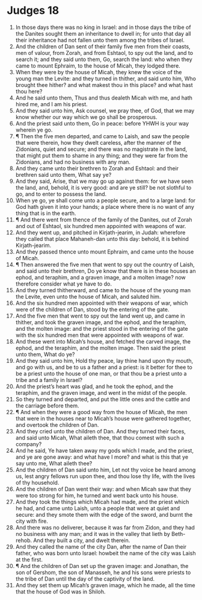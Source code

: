 ﻿# Judges 18
1. In those days there was no king in Israel: and in those days the tribe of the Danites sought them an inheritance to dwell in; for unto that day all their inheritance had not fallen unto them among the tribes of Israel. 
2. And the children of Dan sent of their family five men from their coasts, men of valour, from Zorah, and from Eshtaol, to spy out the land, and to search it; and they said unto them, Go, search the land: who when they came to mount Ephraim, to the house of Micah, they lodged there. 
3. When they were by the house of Micah, they knew the voice of the young man the Levite: and they turned in thither, and said unto him, Who brought thee hither? and what makest thou in this place? and what hast thou here? 
4. And he said unto them, Thus and thus dealeth Micah with me, and hath hired me, and I am his priest. 
5. And they said unto him, Ask counsel, we pray thee, of God, that we may know whether our way which we go shall be prosperous. 
6. And the priest said unto them, Go in peace: before YHWH is your way wherein ye go. 
7. ¶ Then the five men departed, and came to Laish, and saw the people that were therein, how they dwelt careless, after the manner of the Zidonians, quiet and secure; and there was no magistrate in the land, that might put them to shame in any thing; and they were far from the Zidonians, and had no business with any man. 
8. And they came unto their brethren to Zorah and Eshtaol: and their brethren said unto them, What say ye? 
9. And they said, Arise, that we may go up against them: for we have seen the land, and, behold, it is very good: and are ye still? be not slothful to go, and to enter to possess the land. 
10. When ye go, ye shall come unto a people secure, and to a large land: for God hath given it into your hands; a place where there is no want of any thing that is in the earth. 
11. ¶ And there went from thence of the family of the Danites, out of Zorah and out of Eshtaol, six hundred men appointed with weapons of war. 
12. And they went up, and pitched in Kirjath-jearim, in Judah: wherefore they called that place Mahaneh-dan unto this day: behold, it is behind Kirjath-jearim. 
13. And they passed thence unto mount Ephraim, and came unto the house of Micah. 
14. ¶ Then answered the five men that went to spy out the country of Laish, and said unto their brethren, Do ye know that there is in these houses an ephod, and teraphim, and a graven image, and a molten image? now therefore consider what ye have to do. 
15. And they turned thitherward, and came to the house of the young man the Levite, even unto the house of Micah, and saluted him. 
16. And the six hundred men appointed with their weapons of war, which were of the children of Dan, stood by the entering of the gate. 
17. And the five men that went to spy out the land went up, and came in thither, and took the graven image, and the ephod, and the teraphim, and the molten image: and the priest stood in the entering of the gate with the six hundred men that were appointed with weapons of war. 
18. And these went into Micah’s house, and fetched the carved image, the ephod, and the teraphim, and the molten image. Then said the priest unto them, What do ye? 
19. And they said unto him, Hold thy peace, lay thine hand upon thy mouth, and go with us, and be to us a father and a priest: is it better for thee to be a priest unto the house of one man, or that thou be a priest unto a tribe and a family in Israel? 
20. And the priest’s heart was glad, and he took the ephod, and the teraphim, and the graven image, and went in the midst of the people. 
21. So they turned and departed, and put the little ones and the cattle and the carriage before them. 
22. ¶ And when they were a good way from the house of Micah, the men that were in the houses near to Micah’s house were gathered together, and overtook the children of Dan. 
23. And they cried unto the children of Dan. And they turned their faces, and said unto Micah, What aileth thee, that thou comest with such a company? 
24. And he said, Ye have taken away my gods which I made, and the priest, and ye are gone away: and what have I more? and what is this that ye say unto me, What aileth thee? 
25. And the children of Dan said unto him, Let not thy voice be heard among us, lest angry fellows run upon thee, and thou lose thy life, with the lives of thy household. 
26. And the children of Dan went their way: and when Micah saw that they were too strong for him, he turned and went back unto his house. 
27. And they took the things which Micah had made, and the priest which he had, and came unto Laish, unto a people that were at quiet and secure: and they smote them with the edge of the sword, and burnt the city with fire. 
28. And there was no deliverer, because it was far from Zidon, and they had no business with any man; and it was in the valley that lieth by Beth-rehob. And they built a city, and dwelt therein. 
29. And they called the name of the city Dan, after the name of Dan their father, who was born unto Israel: howbeit the name of the city was Laish at the first. 
30. ¶ And the children of Dan set up the graven image: and Jonathan, the son of Gershom, the son of Manasseh, he and his sons were priests to the tribe of Dan until the day of the captivity of the land. 
31. And they set them up Micah’s graven image, which he made, all the time that the house of God was in Shiloh. 
